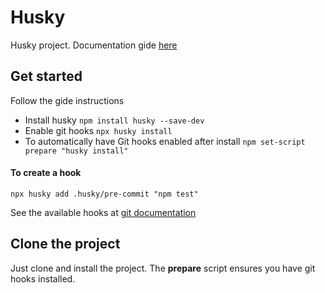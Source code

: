 # Husky

Husky project.
Documentation gide [here](https://typicode.github.io/husky/#/)

## Get started

Follow the gide instructions

- Install husky `npm install husky --save-dev`
- Enable git hooks `npx husky install`
- To automatically have Git hooks enabled after install `npm set-script prepare "husky install"`

#### To create a hook
`npx husky add .husky/pre-commit "npm test"`

See the available hooks at [git documentation](https://git-scm.com/book/en/v2/Customizing-Git-Git-Hooks)

## Clone the project

Just clone and install the project. The **prepare** script ensures you have git hooks installed.
